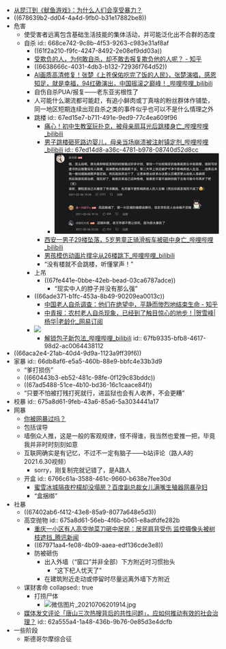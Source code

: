 - [从昆汀到《鱿鱼游戏》：为什么人们会享受暴力？](https://mp.weixin.qq.com/s/7amlkC9LKFafokMIYjN03Q)
- ((678639b2-dd04-4a4d-9fb0-b31e17882be8))
- 危害
	- 使受害者远离包含基础生活技能的集体活动，并可能泛化出不合群的态度
	- 自杀
	  id:: 668ce742-9c8b-4f53-9263-c983e31af8af
		- ((61f2a210-f9fc-4247-8492-2e08ef9dd03a))
		- [受欺负的人，为何敢自杀，却不敢去报复欺负他的人呢？ - 知乎](https://www.zhihu.com/question/53469138)
		- ((6638666c-4031-4db3-b132-72936f764d52))
		- [AI画质高清修复！张楚《上苍保佑吃完了饭的人民》，张楚演唱，感恩知足，就是幸福，94红磡演出，中国摇滚之巅峰！_哔哩哔哩_bilibili](https://www.bilibili.com/video/BV1av411z7wm/)
		- 自伤自杀PUA/报复——老东亚劣根性了
		- 人可能什么潮流都可能赶，有追小鲜肉或丁真啥的粉丝群体作铺垫，同一地区短期连续出现自杀之类的事件似乎也可以不是什么情理之外
		- 跳楼
		  id:: 67ed15e7-b711-491e-9ed9-77c4ea609f96
			- [痛心！初中生教室玩扑克，被母亲扇耳光后跳楼身亡_哔哩哔哩_bilibili](https://www.bilibili.com/video/BV1Ni4y1E7hJ)
			- [男子跳楼砸死路边婴儿，母亲当场崩溃被注射镇定剂_哔哩哔哩_bilibili](https://www.bilibili.com/video/BV1Sv411e73w)
			  id:: 67ed14d8-a36c-4781-b978-08740d52d8cc
				- ![image.png](../assets/image_1743590610644_0.png)
			- [西安一男子29楼坠落，5岁男童正骑滑板车被砸中身亡_哔哩哔哩_bilibili](https://www.bilibili.com/video/BV1rc411V7Vy)
			- [男孩模仿动画片撑伞从26楼跳下_哔哩哔哩_bilibili](https://www.bilibili.com/video/BV1Gs4y1i7tG)
			- “没有楼就不会跳楼，听懂掌声！”
		- 上吊
			- ((67fe441e-0bbe-42eb-bead-03ca6787adce))
				- “现实中人的脖子并没有那么强”
		- ((66ade371-b1fc-453a-8b49-90209ea0013c))
			- [中国老人自杀调查：他们在绝望中，平静而惨烈地结束生命 - 知乎](https://zhuanlan.zhihu.com/p/143611529)
			- [中青报：农村老人自杀现象，已经到了触目惊心的地步！|贺雪峰|杨华|老龄化_网易订阅](https://www.163.com/dy/article/GM9T9MCD05318Y5M.html)
		- ![](http://i0.hdslb.com/bfs/new_dyn/523a56af11f4705e0b27ce7627072eec493270318.jpg)
			- [解锁包子新包法_哔哩哔哩_bilibili](https://www.bilibili.com/video/BV128XhYME5c/)
			  id:: 67fb9335-bfb8-4617-98d2-ac0064438112
- ((66aca2e4-21ab-40d4-9d9a-1123a9ff39f6))
- 家暴
  id:: 66db8af6-e5a5-460b-88e9-bbfc4e33b3d9
	- “爹打损伤”
	- ((660443b3-eb52-481c-98fe-0f129c83bddc))
	- ((67ad5488-51ce-4b10-bd36-16c1caace84f))
	- “只要不怕被打残打死就行，进监狱也会有人收养，不会更糟”
- 校暴
  id:: 675a8d61-9feb-43a6-85a6-5a3034441a17
- 网暴
	- [你被网暴过吗？](https://mp.weixin.qq.com/s/-OlSoGba04R5_RGuMPa_Cg)
	- 包括误导
	- 墙倒众人推，这是一般的客观规律，怪不得谁，我当然也爱推一把，毕竟我并非时时刻刻如意
	- 互联网确实是有记忆，不过不一定有脑子​——b站评论（路人A的2021.6.30视频）
		- sorry，刚复制完就记错了，是A路人
	- 开盒
	  id:: 6766c61a-3588-461c-9660-b638e7fee30d
		- [蜜雪冰城隔夜柠檬却没塌房？百度副总裁女儿满嘴生殖器网暴孕妇](https://mp.weixin.qq.com/s/iQJVxyrHOXE3lbufrtmXKQ)
		- “盒捆绑”
- 社暴
	- ((67402ab6-f412-43e8-85a9-8077a648e5d3))
	- 高空抛物
	  id:: 675a8d61-56eb-4f6b-b061-e8adfdfe282b
		- [重庆一小区有人高空抛菜刀砸中居民：居民肩背受伤 监控摄像头被树枝遮挡_腾讯新闻](https://news.qq.com/rain/a/20241122V05IP200)
		- ((67971aa4-fe08-4b09-aaea-edf136cde3e8))
		- 防被砸伤
			- 出入外墙（“窗口”并非全部）下方附近时习惯抬头
				- “这下杞人忧天了”
			- 在建筑附近走动或停留时尽量远离外墙下方附近
	- 谋财害命
	  collapsed:: true
		- 打捞尸体
			- ![微信图片_20210706201914.jpg](../assets/微信图片_20210706201914_1643162365293_0.jpg)
	- [媒体发文评论「唐山三次热搜背后的共性问题」，应如何推动有效的社会治理？](https://www.zhihu.com/question/537167048/answer/2524453336)
	  id:: 62a555a4-1a48-436b-9b76-0e85d3e4dcfb
- 一些阶段
	- 斯德哥尔摩综合征